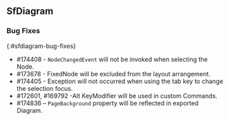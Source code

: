 ## SfDiagram

### Bug Fixes
{:#sfdiagram-bug-fixes}

* \#174408 - `NodeChangedEvent` will not be invoked when selecting the Node.
* \#173678 - FixedNode will be excluded from the layout arrangement.
* \#174405 - Exception will not occurred when using the tab key to change the selection focus.
* \#172601, \#169792 -Alt KeyModifier will be used in custom Commands.
* \#174836 – `PageBackground` property will be reflected in exported Diagram.